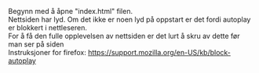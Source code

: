 Begynn med å åpne "index.html" filen.\
Nettsiden har lyd. Om det ikke er noen lyd på oppstart er det fordi autoplay er blokkert i nettleseren.\
For å få den fulle opplevelsen av nettsiden er det lurt å skru av dette før man ser på siden\
Instruksjoner for firefox: https://support.mozilla.org/en-US/kb/block-autoplay
